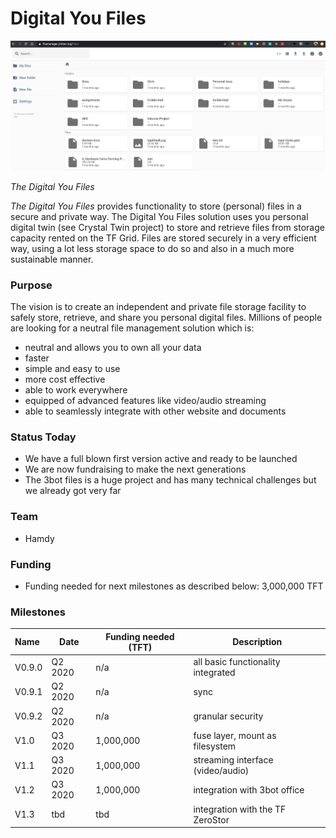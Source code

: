 # Digital You Files

![](./img/file_manager.png)

*The Digital You Files* 

*The Digital You Files* provides functionality to store (personal) files in a secure and private way. The Digital You Files solution uses you personal digital twin (see Crystal Twin project) to store and retrieve files from storage capacity rented on the TF Grid. Files are stored securely in a very efficient way, using a lot less storage space to do so and also in a much more sustainable manner.

### Purpose

The vision is to create an independent and private file storage facility to safely store, retrieve, and share you personal digital files. Millions of people are looking for a neutral file management solution which is: 
- neutral and allows you to own all your data
- faster
- simple and easy to use
- more cost effective
- able to work everywhere 
- equipped of advanced features like video/audio streaming
- able to seamlessly integrate with other website and documents

### Status Today

- We have a full blown first version active and ready to be launched
- We are now fundraising to make the next generations
- The 3bot files is a huge project and has many technical challenges but we already got very far

### Team

- Hamdy

### Funding

- Funding needed for next milestones as described below: 3,000,000 TFT

### Milestones

| Name         | Date   | Funding needed (TFT) | Description |
|:-------------|--------|--------|-------------|
| V0.9.0 | Q2 2020 | n/a | all basic functionality integrated |
| V0.9.1 | Q2 2020 | n/a | sync |
| V0.9.2 | Q2 2020 | n/a | granular security |
| V1.0 | Q3 2020 | 1,000,000 | fuse layer, mount as filesystem |
| V1.1 | Q3 2020 | 1,000,000 | streaming interface (video/audio) |
| V1.2 | Q3 2020 | 1,000,000 | integration with 3bot office |
| V1.3 |  tbd | tbd | integration with the TF ZeroStor |